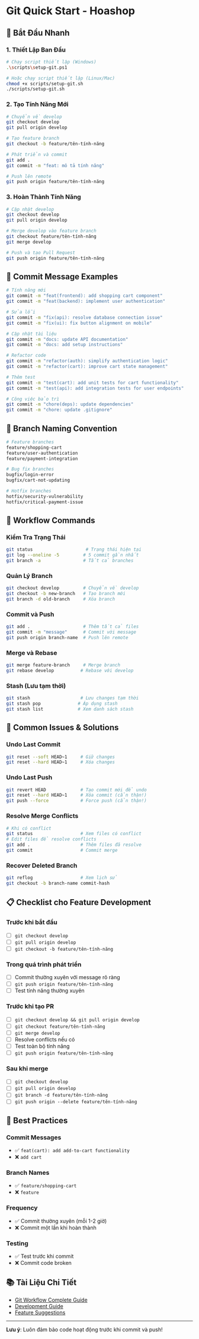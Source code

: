 # Git Quick Start - Hoashop

## 🚀 Bắt Đầu Nhanh

### **1. Thiết Lập Ban Đầu**
```bash
# Chạy script thiết lập (Windows)
.\scripts\setup-git.ps1

# Hoặc chạy script thiết lập (Linux/Mac)
chmod +x scripts/setup-git.sh
./scripts/setup-git.sh
```

### **2. Tạo Tính Năng Mới**
```bash
# Chuyển về develop
git checkout develop
git pull origin develop

# Tạo feature branch
git checkout -b feature/tên-tính-năng

# Phát triển và commit
git add .
git commit -m "feat: mô tả tính năng"

# Push lên remote
git push origin feature/tên-tính-năng
```

### **3. Hoàn Thành Tính Năng**
```bash
# Cập nhật develop
git checkout develop
git pull origin develop

# Merge develop vào feature branch
git checkout feature/tên-tính-năng
git merge develop

# Push và tạo Pull Request
git push origin feature/tên-tính-năng
```

## 📝 Commit Message Examples

```bash
# Tính năng mới
git commit -m "feat(frontend): add shopping cart component"
git commit -m "feat(backend): implement user authentication"

# Sửa lỗi
git commit -m "fix(api): resolve database connection issue"
git commit -m "fix(ui): fix button alignment on mobile"

# Cập nhật tài liệu
git commit -m "docs: update API documentation"
git commit -m "docs: add setup instructions"

# Refactor code
git commit -m "refactor(auth): simplify authentication logic"
git commit -m "refactor(cart): improve cart state management"

# Thêm test
git commit -m "test(cart): add unit tests for cart functionality"
git commit -m "test(api): add integration tests for user endpoints"

# Công việc bảo trì
git commit -m "chore(deps): update dependencies"
git commit -m "chore: update .gitignore"
```

## 🌳 Branch Naming Convention

```bash
# Feature branches
feature/shopping-cart
feature/user-authentication
feature/payment-integration

# Bug fix branches
bugfix/login-error
bugfix/cart-not-updating

# Hotfix branches
hotfix/security-vulnerability
hotfix/critical-payment-issue
```

## 🔄 Workflow Commands

### **Kiểm Tra Trạng Thái**
```bash
git status                    # Trạng thái hiện tại
git log --oneline -5         # 5 commit gần nhất
git branch -a                # Tất cả branches
```

### **Quản Lý Branch**
```bash
git checkout develop         # Chuyển về develop
git checkout -b new-branch   # Tạo branch mới
git branch -d old-branch     # Xóa branch
```

### **Commit và Push**
```bash
git add .                    # Thêm tất cả files
git commit -m "message"      # Commit với message
git push origin branch-name  # Push lên remote
```

### **Merge và Rebase**
```bash
git merge feature-branch     # Merge branch
git rebase develop          # Rebase với develop
```

### **Stash (Lưu tạm thời)**
```bash
git stash                   # Lưu changes tạm thời
git stash pop              # Áp dụng stash
git stash list             # Xem danh sách stash
```

## 🚨 Common Issues & Solutions

### **Undo Last Commit**
```bash
git reset --soft HEAD~1     # Giữ changes
git reset --hard HEAD~1     # Xóa changes
```

### **Undo Last Push**
```bash
git revert HEAD             # Tạo commit mới để undo
git reset --hard HEAD~1     # Xóa commit (cẩn thận!)
git push --force            # Force push (cẩn thận!)
```

### **Resolve Merge Conflicts**
```bash
# Khi có conflict
git status                  # Xem files có conflict
# Edit files để resolve conflicts
git add .                   # Thêm files đã resolve
git commit                  # Commit merge
```

### **Recover Deleted Branch**
```bash
git reflog                  # Xem lịch sử
git checkout -b branch-name commit-hash
```

## 📋 Checklist cho Feature Development

### **Trước khi bắt đầu**
- [ ] `git checkout develop`
- [ ] `git pull origin develop`
- [ ] `git checkout -b feature/tên-tính-năng`

### **Trong quá trình phát triển**
- [ ] Commit thường xuyên với message rõ ràng
- [ ] `git push origin feature/tên-tính-năng`
- [ ] Test tính năng thường xuyên

### **Trước khi tạo PR**
- [ ] `git checkout develop && git pull origin develop`
- [ ] `git checkout feature/tên-tính-năng`
- [ ] `git merge develop`
- [ ] Resolve conflicts nếu có
- [ ] Test toàn bộ tính năng
- [ ] `git push origin feature/tên-tính-năng`

### **Sau khi merge**
- [ ] `git checkout develop`
- [ ] `git pull origin develop`
- [ ] `git branch -d feature/tên-tính-năng`
- [ ] `git push origin --delete feature/tên-tính-năng`

## 🎯 Best Practices

### **Commit Messages**
- ✅ `feat(cart): add add-to-cart functionality`
- ❌ `add cart`

### **Branch Names**
- ✅ `feature/shopping-cart`
- ❌ `feature`

### **Frequency**
- ✅ Commit thường xuyên (mỗi 1-2 giờ)
- ❌ Commit một lần khi hoàn thành

### **Testing**
- ✅ Test trước khi commit
- ❌ Commit code broken

## 📚 Tài Liệu Chi Tiết

- [Git Workflow Complete Guide](GIT_WORKFLOW.md)
- [Development Guide](../DEVELOPMENT_GUIDE.md)
- [Feature Suggestions](../FEATURE_SUGGESTIONS.md)

---

**Lưu ý**: Luôn đảm bảo code hoạt động trước khi commit và push! 